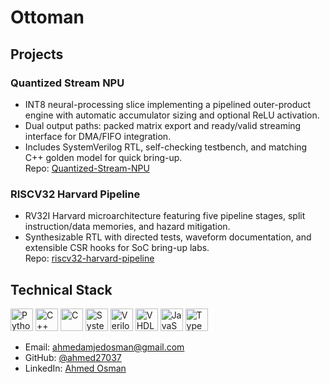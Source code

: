 # Ottoman

## Projects

### Quantized Stream NPU
- INT8 neural-processing slice implementing a pipelined outer-product engine with automatic accumulator sizing and optional ReLU activation.
- Dual output paths: packed matrix export and ready/valid streaming interface for DMA/FIFO integration.
- Includes SystemVerilog RTL, self-checking testbench, and matching C++ golden model for quick bring-up.  
Repo: [Quantized-Stream-NPU](https://github.com/ahmed27037/Quantized-Stream-NPU)

### RISCV32 Harvard Pipeline
- RV32I Harvard microarchitecture featuring five pipeline stages, split instruction/data memories, and hazard mitigation.
- Synthesizable RTL with directed tests, waveform documentation, and extensible CSR hooks for SoC bring-up labs.  
Repo: [riscv32-harvard-pipeline](https://github.com/ahmed27037/riscv32-harvard-pipeline)

## Technical Stack

<p align="left">
<a href="https://www.python.org/" target="_blank" rel="noreferrer"><img src="https://raw.githubusercontent.com/danielcranney/readme-generator/main/public/icons/skills/python-colored.svg" width="36" height="36" alt="Python" /></a>
<a href="https://isocpp.org/" target="_blank" rel="noreferrer"><img src="https://raw.githubusercontent.com/danielcranney/readme-generator/main/public/icons/skills/cplusplus-colored.svg" width="36" height="36" alt="C++" /></a>
<a href="https://en.cppreference.com/w/c/language" target="_blank" rel="noreferrer"><img src="https://raw.githubusercontent.com/danielcranney/readme-generator/main/public/icons/skills/c-colored.svg" width="36" height="36" alt="C" /></a>
<a href="https://standards.ieee.org/standard/1800-2017.html" target="_blank" rel="noreferrer"><img src="https://raw.githubusercontent.com/danielcranney/readme-generator/main/public/icons/skills/cplusplus-colored.svg" width="36" height="36" alt="SystemVerilog" /></a>
<a href="https://www.verilog.com/" target="_blank" rel="noreferrer"><img src="https://raw.githubusercontent.com/danielcranney/readme-generator/main/public/icons/skills/cplusplus-colored.svg" width="36" height="36" alt="Verilog" /></a>
<a href="https://vhdl.org/" target="_blank" rel="noreferrer"><img src="https://raw.githubusercontent.com/danielcranney/readme-generator/main/public/icons/skills/cplusplus-colored.svg" width="36" height="36" alt="VHDL" /></a>
<a href="https://developer.mozilla.org/en-US/docs/Web/JavaScript" target="_blank" rel="noreferrer"><img src="https://raw.githubusercontent.com/danielcranney/readme-generator/main/public/icons/skills/javascript-colored.svg" width="36" height="36" alt="JavaScript" /></a>
<a href="https://www.typescriptlang.org/" target="_blank" rel="noreferrer"><img src="https://raw.githubusercontent.com/danielcranney/readme-generator/main/public/icons/skills/typescript-colored.svg" width="36" height="36" alt="TypeScript" /></a>
</p>

- Email: ahmedamjedosman@gmail.com
- GitHub: [@ahmed27037](https://github.com/ahmed27037)
- LinkedIn: [Ahmed Osman](https://www.linkedin.com/in/ahmed-osman2005/)

